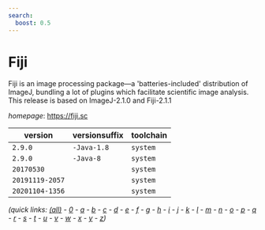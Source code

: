 ```yaml
---
search:
  boost: 0.5
---
```

# Fiji

Fiji is an image processing package—a 'batteries-included' distribution of  ImageJ, bundling a lot of plugins which facilitate scientific image analysis. This release is based on ImageJ-2.1.0 and Fiji-2.1.1

*homepage*: <https://fiji.sc>

version | versionsuffix | toolchain
--------|---------------|----------
``2.9.0`` | ``-Java-1.8`` | ``system``
``2.9.0`` | ``-Java-8`` | ``system``
``20170530`` |  | ``system``
``20191119-2057`` |  | ``system``
``20201104-1356`` |  | ``system``


*(quick links: [(all)](../index.md) - [0](../0/index.md) - [a](../a/index.md) - [b](../b/index.md) - [c](../c/index.md) - [d](../d/index.md) - [e](../e/index.md) - [f](../f/index.md) - [g](../g/index.md) - [h](../h/index.md) - [i](../i/index.md) - [j](../j/index.md) - [k](../k/index.md) - [l](../l/index.md) - [m](../m/index.md) - [n](../n/index.md) - [o](../o/index.md) - [p](../p/index.md) - [q](../q/index.md) - [r](../r/index.md) - [s](../s/index.md) - [t](../t/index.md) - [u](../u/index.md) - [v](../v/index.md) - [w](../w/index.md) - [x](../x/index.md) - [y](../y/index.md) - [z](../z/index.md))*

